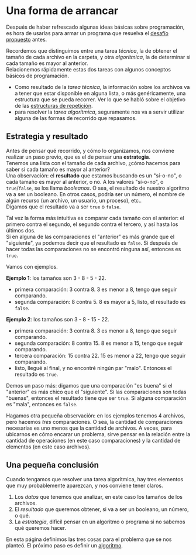 # Una forma de arrancar
Después de haber refrescado algunas ideas básicas sobre programación, es hora de usarlas para armar un programa que resuelva el [desafío propuesto](../desafio-enunciado.md) antes.

Recordemos que distinguimos entre una tarea _técnica_, la de obtener el tamaño de cada archivo en la carpeta, y otra _algorítmica_, la de determinar si cada tamaño es mayor al anterior.  
Relacionemos rápidamente estas dos tareas con algunos conceptos básicos de programación.
- Como resultado de la _tarea técnica_, la información sobre los archivos va a tener que estar disponible en alguna lista, o más genéricamente, una estructura que se pueda recorrer. Ver lo que se habló sobre el objetivo de las [estructuras de repetición](../basicos/repeticion.md).
- para resolver la _tarea algorítmica_, seguramente nos va a servir utilizar alguna de las formas de recorrido que repasamos.


## Estrategia y resultado
Antes de pensar qué recorrido, y cómo lo organizamos, nos conviene realizar un paso previo, que es el de pensar una **estrategia**.  
Tenemos una lista con el tamaño de cada archivo, ¿cómo hacemos para saber si cada tamaño es mayor al anterior?   
Una observación: el **resultado** que estamos buscando es un "sí-o-no", o cada tamaño es mayor al anterior, o no. 
A los valores "sí-o-no", o `true`/`false`, se los llama _booleanos_. O sea, el resultado de nuestro algoritmo va a ser un booleano. En otros casos, podría ser un número, el nombre de algún recurso (un archivo, un usuario, un proceso), etc..  
Digamos que el resultado va a ser `true` o `false`.

Tal vez la forma más intuitiva es comparar cada tamaño con el anterior: el primero contra el segundo, el segundo contra el tercero, y así hasta los últimos dos.  
Si en alguna de las comparaciones el "anterior" es más grande que el "siguiente", ya podemos decir que el resultado es `false`. Si después de hacer todas las comparaciones no se encontró ninguna así, entonces es `true`.

Vamos con ejemplos.

**Ejemplo 1**: los tamaños son 3 - 8 - 5 - 22.
- primera comparación: 3 contra 8. 3 es menor a 8, tengo que seguir comparando.
- segunda comparación: 8 contra 5. 8 es mayor a 5, listo, el resultado es `false`.

**Ejemplo 2**: los tamaños son 3 - 8 - 15 - 22.
- primera comparación: 3 contra 8. 3 es menor a 8, tengo que seguir comparando.
- segunda comparación: 8 contra 15. 8 es menor a 15, tengo que seguir comparando.
- tercera comparación: 15 contra 22. 15 es menor a 22, tengo que seguir comparando.
- listo, llegué al final, y no encontré ningún par "malo". Entonces el resultado es `true`.

Demos un paso más: digamos que una comparación "es buena" si el "anterior" es más chico que el "siguiente". Si las comparaciones son todas "buenas", entonces el resultado tiene que ser `true`. Si alguna comparación es "mala", entonces es `false`.

Hagamos otra pequeña observación: en los ejemplos tenemos 4 archivos, pero hacemos _tres_ comparaciones. O sea, la cantidad de comparaciones necesarias es uno menos que la cantidad de archivos. A veces, para ubicarnos en cómo encarar un problema, sirve pensar en la relación entre la cantidad de operaciones (en este caso comparaciones) y la cantidad de elementos (en este caso archivos).


## Una pequeña conclusión
Cuando tengamos que resolver una tarea algorítmica, hay tres elementos que muy probablemente aparezcan, y nos conviene tener claros.
1. Los _datos_ que tenemos que analizar, en este caso los tamaños de los archivos.
1. El _resultado_ que queremos obtener, si va a ser un booleano, un número, o qué.
1. La _estrategia_, difícil pensar en un algoritmo o programa si no sabemos qué queremos hacer.

En esta página definimos las tres cosas para el problema que se nos planteó. El próximo paso es definir un [algoritmo](./algoritmo.md).


